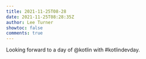 ```yaml
---
title: 2021-11-25T08-28
date: 2021-11-25T08:28:35Z
author: Lee Turner
showtoc: false
comments: true
---
```


Looking forward to a day of @kotlin with #kotlindevday.

